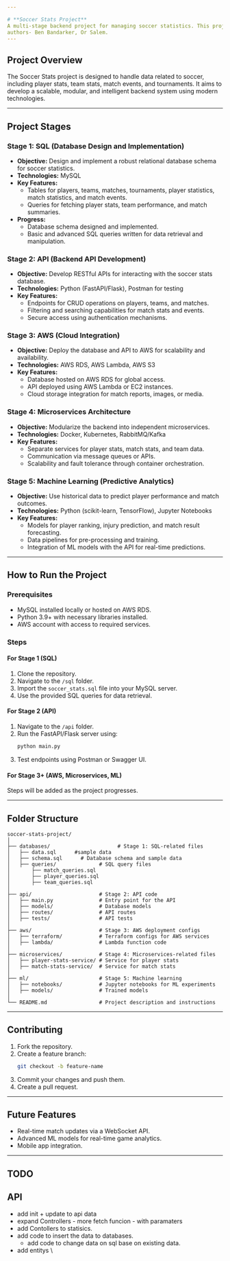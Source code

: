 ```yaml
---

# **Soccer Stats Project**  
A multi-stage backend project for managing soccer statistics. This project evolves through various stages, incorporating SQL databases, APIs, cloud services (AWS), microservices architecture, and machine learning.  
authors- Ben Bandarker, Or Salem.
---
```


## **Project Overview**  
The Soccer Stats project is designed to handle data related to soccer, including player stats, team stats, match events, and tournaments. It aims to develop a scalable, modular, and intelligent backend system using modern technologies.

---

## **Project Stages**  

### **Stage 1: SQL (Database Design and Implementation)**  
- **Objective:** Design and implement a robust relational database schema for soccer statistics.  
- **Technologies:** MySQL  
- **Key Features:**  
  - Tables for players, teams, matches, tournaments, player statistics, match statistics, and match events.  
  - Queries for fetching player stats, team performance, and match summaries.  
- **Progress:**  
  - Database schema designed and implemented.  
  - Basic and advanced SQL queries written for data retrieval and manipulation.  

### **Stage 2: API (Backend API Development)**  
- **Objective:** Develop RESTful APIs for interacting with the soccer stats database.  
- **Technologies:** Python (FastAPI/Flask), Postman for testing  
- **Key Features:**  
  - Endpoints for CRUD operations on players, teams, and matches.  
  - Filtering and searching capabilities for match stats and events.  
  - Secure access using authentication mechanisms.  

### **Stage 3: AWS (Cloud Integration)**  
- **Objective:** Deploy the database and API to AWS for scalability and availability.  
- **Technologies:** AWS RDS, AWS Lambda, AWS S3  
- **Key Features:**  
  - Database hosted on AWS RDS for global access.  
  - API deployed using AWS Lambda or EC2 instances.  
  - Cloud storage integration for match reports, images, or media.  

### **Stage 4: Microservices Architecture**  
- **Objective:** Modularize the backend into independent microservices.  
- **Technologies:** Docker, Kubernetes, RabbitMQ/Kafka  
- **Key Features:**  
  - Separate services for player stats, match stats, and team data.  
  - Communication via message queues or APIs.  
  - Scalability and fault tolerance through container orchestration.  

### **Stage 5: Machine Learning (Predictive Analytics)**  
- **Objective:** Use historical data to predict player performance and match outcomes.  
- **Technologies:** Python (scikit-learn, TensorFlow), Jupyter Notebooks  
- **Key Features:**  
  - Models for player ranking, injury prediction, and match result forecasting.  
  - Data pipelines for pre-processing and training.  
  - Integration of ML models with the API for real-time predictions.  

---

## **How to Run the Project**  

### **Prerequisites**  
- MySQL installed locally or hosted on AWS RDS.  
- Python 3.9+ with necessary libraries installed.  
- AWS account with access to required services.  

### **Steps**  

#### **For Stage 1 (SQL)**  
1. Clone the repository.  
2. Navigate to the `/sql` folder.  
3. Import the `soccer_stats.sql` file into your MySQL server.  
4. Use the provided SQL queries for data retrieval.  

#### **For Stage 2 (API)**  
1. Navigate to the `/api` folder.  
2. Run the FastAPI/Flask server using:  
   ```bash
   python main.py
   ```  
3. Test endpoints using Postman or Swagger UI.  

#### **For Stage 3+ (AWS, Microservices, ML)**  
Steps will be added as the project progresses.  

---

## **Folder Structure**  
```plaintext
soccer-stats-project/
│
├── databases/                      # Stage 1: SQL-related files
│   ├── data.sql      #sample data
│   ├── schema.sql      # Database schema and sample data
│   ├── queries/              # SQL query files
│       ├── match_queries.sql      
│       ├── player_queries.sql  
│       ├── team_queries.sql  
│
├── api/                      # Stage 2: API code
│   ├── main.py               # Entry point for the API
│   ├── models/               # Database models
│   ├── routes/               # API routes
│   ├── tests/                # API tests
│
├── aws/                      # Stage 3: AWS deployment configs
│   ├── terraform/            # Terraform configs for AWS services
│   ├── lambda/               # Lambda function code
│
├── microservices/            # Stage 4: Microservices-related files
│   ├── player-stats-service/ # Service for player stats
│   ├── match-stats-service/  # Service for match stats
│
├── ml/                       # Stage 5: Machine learning
│   ├── notebooks/            # Jupyter notebooks for ML experiments
│   ├── models/               # Trained models
│
└── README.md                 # Project description and instructions
```

---

## **Contributing**  
1. Fork the repository.  
2. Create a feature branch:  
   ```bash
   git checkout -b feature-name
   ```  
3. Commit your changes and push them.  
4. Create a pull request.  

---

## **Future Features**  
- Real-time match updates via a WebSocket API.  
- Advanced ML models for real-time game analytics.  
- Mobile app integration.  

---



## TODO
## API
  - add init + update to api data
  - expand Controllers - more fetch funcion - with paramaters
  - add Contollers to statisics.
  - add code to insert the data to databases.
    - add code to change data on sql base on existing data.
  - add entitys \ 